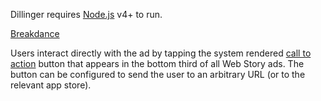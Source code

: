 Dillinger requires [Node.js](https://nodejs.org/) v4+ to run.

[Breakdance](https://breakdance.github.io/breakdance/project)

Users interact directly with the ad by tapping the system rendered [call to action](story_ads_best_practices.md#call-to-action-button-text-enum) button that appears in the bottom third of all Web Story ads.  The button can be configured to send the user to an arbitrary URL (or to the relevant app store).
